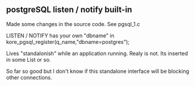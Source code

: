 ## postgreSQL listen / notify built-in
 Made some changes in the source code. See pgsql_1.c
 
 LISTEN / NOTIFY has your own "dbname" in  kore_pgsql_register(q_name,"dbname=postgres"); 
 
 Lives "standalonish" while an application running. Realy is not. Its inserted in some List or so.
 
 So far so good but I don't know if this standalone interface will be blocking other connections.
 
